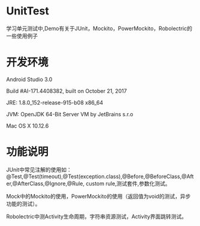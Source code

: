 # UnitTest
学习单元测试中,Demo有关于JUnit，Mockito，PowerMockito，Robolectric的一些使用例子

# 开发环境
Android Studio 3.0

Build #AI-171.4408382, built on October 21, 2017

JRE: 1.8.0_152-release-915-b08 x86_64

JVM: OpenJDK 64-Bit Server VM by JetBrains s.r.o

Mac OS X 10.12.6

# 功能说明
JUnit中常见注解的使用如：@Test,@Test(timeout),@Test(exception.class),@Before,@BeforeClass,@After,@AfterClass,@Ignore,@Rule,
custom rule,测试套件,参数化测试。

Mock中的Mockito的使用，PowerMockito的使用（返回值为void的测试，异步功能的测试）。

Robolectric中测Activity生命周期，字符串资源测试，Activity界面跳转测试。

